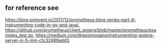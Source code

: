 ## for reference see  
https://blog.pvincent.io/2017/12/prometheus-blog-series-part-4-instrumenting-code-in-go-and-java/, https://github.com/prometheus/client_golang/blob/master/prometheus/examples_test.go,  https://medium.com/@gsisimogang/instrumenting-golang-server-in-5-min-c1c32489add3,    
